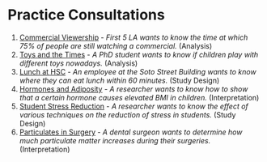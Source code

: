 # Practice Consultations

1. [Commercial Viewership](consults/consult1.md) - *First 5 LA wants to know the time at which 75% of people are still watching a commercial.* (Analysis)
2. [Toys and the Times](consults/consult2.md) - *A PhD student wants to know if children play with different toys nowadays.* (Analysis)
3. [Lunch at HSC](consults/consult3.md) - *An employee at the Soto Street Building wants to know where they can eat lunch within 60 minutes.* (Study Design)
4. [Hormones and Adiposity](consults/consult4.md) - *A researcher wants to know how to show that a certain hormone causes elevated BMI in children.* (Interpretation)
5. [Student Stress Reduction](consults/consult5.md) - *A researcher wants to know the effect of various techniques on the reduction of stress in students.* (Study Design)
6. [Particulates in Surgery](consults/consult6.md) - *A dental surgeon wants to determine how much particulate matter increases during their surgeries.* (Interpretation)